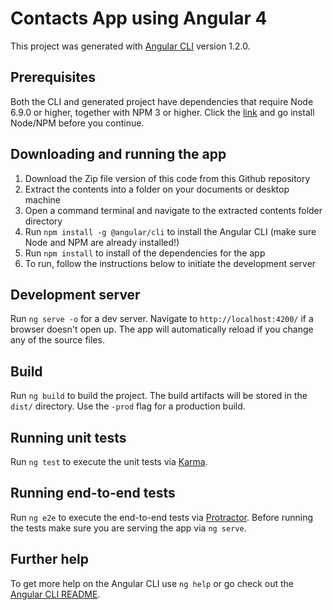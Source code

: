 # Contacts App using Angular 4

This project was generated with [Angular CLI](https://github.com/angular/angular-cli) version 1.2.0.

## Prerequisites

Both the CLI and generated project have dependencies that require Node 6.9.0 or higher, together with NPM 3 or higher. Click the [link](https://nodejs.org/en/) and go install Node/NPM before you continue.

## Downloading and running the app

1. Download the Zip file version of this code from this Github repository
2. Extract the contents into a folder on your documents or desktop machine
3. Open a command terminal and navigate to the extracted contents folder directory
4. Run `npm install -g @angular/cli` to install the Angular CLI (make sure Node and NPM are already installed!)
5. Run `npm install` to install of the dependencies for the app
6. To run, follow the instructions below to initiate the development server 

## Development server

Run `ng serve -o` for a dev server. Navigate to `http://localhost:4200/` if a browser doesn't open up. The app will automatically reload if you change any of the source files.

## Build

Run `ng build` to build the project. The build artifacts will be stored in the `dist/` directory. Use the `-prod` flag for a production build.

## Running unit tests

Run `ng test` to execute the unit tests via [Karma](https://karma-runner.github.io).

## Running end-to-end tests

Run `ng e2e` to execute the end-to-end tests via [Protractor](http://www.protractortest.org/).
Before running the tests make sure you are serving the app via `ng serve`.

## Further help

To get more help on the Angular CLI use `ng help` or go check out the [Angular CLI README](https://github.com/angular/angular-cli/blob/master/README.md).

